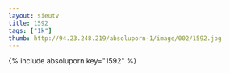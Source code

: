 ```yaml
--- 
layout: sieutv
title: 1592
tags: ["1k"]
thumb: http://94.23.248.219/absoluporn-1/image/002/1592.jpg
---
```

{% include absoluporn key="1592" %} 
